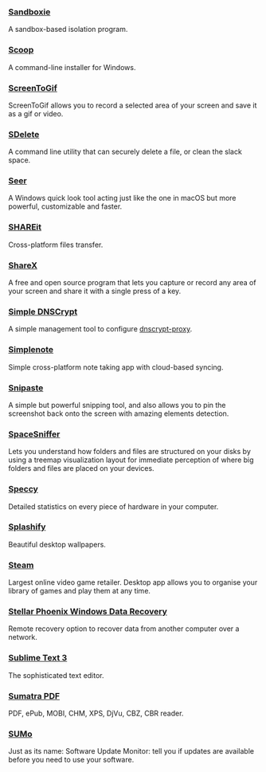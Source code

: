 ### [Sandboxie](http://www.sandboxie.com/)

A sandbox-based isolation program.

### [Scoop](https://github.com/lukesampson/scoop)

A command-line installer for Windows.

### [ScreenToGif](http://www.screentogif.com/)

ScreenToGif allows you to record a selected area of your screen and save it as a gif or video.

### [SDelete](https://technet.microsoft.com/en-us/sysinternals/sdelete.aspx)

A command line utility that can securely delete a file, or clean the slack space.

### [Seer](http://1218.io/)

A Windows quick look tool acting just like the one in macOS but more powerful, customizable and faster.

### [SHAREit](http://www.ushareit.com/)

Cross-platform files transfer.

### [ShareX](https://getsharex.com/)

A free and open source program that lets you capture or record any area of your screen and share it with a single press of a key.

### [Simple DNSCrypt](https://simplednscrypt.org/)

A simple management tool to configure [dnscrypt-proxy](https://dnscrypt.org/).

### [Simplenote](https://simplenote.com/)

Simple cross-platform note taking app with cloud-based syncing.

### [Snipaste](https://snipaste.com/)

A simple but powerful snipping tool, and also allows you to pin the screenshot back onto the screen with amazing elements detection.

### [SpaceSniffer](http://www.uderzo.it/main_products/space_sniffer/index.html)

Lets you understand how folders and files are structured on your disks by using a treemap visualization layout for immediate perception of where big folders and files are placed on your devices.

### [Speccy](https://www.piriform.com/speccy)

Detailed statistics on every piece of hardware in your computer.

### [Splashify](https://splashify.net/)

Beautiful desktop wallpapers.

### [Steam](http://store.steampowered.com/)

Largest online video game retailer. Desktop app allows you to organise your library of games and play them at any time.

### [Stellar Phoenix Windows Data Recovery](http://www.stellarinfo.com/windows-data-recovery.php)

Remote recovery option to recover data from another computer over a network.

### [Sublime Text 3](http://www.sublimetext.com/3)

The sophisticated text editor.

### [Sumatra PDF](http://www.sumatrapdfreader.org/free-pdf-reader.html)

PDF, ePub, MOBI, CHM, XPS, DjVu, CBZ, CBR reader.

### [SUMo](http://www.kcsoftwares.com/?sumo)

Just as its name: Software Update Monitor: tell you if updates are available before you need to use your software.

